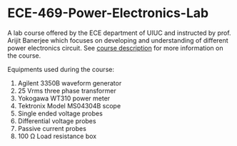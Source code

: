 # ECE-469-Power-Electronics-Lab
A lab course offered by the ECE department of UIUC and instructed by prof. Arijit Banerjee which focuses on developing and understanding of different power electronics circuit. See [course description](https://powerece469.web.illinois.edu/wp/)
 for more information on the course.

 Equipments used during the course:

 1) Agilent 3350B waveform generator
 2) 25 Vrms three phase transformer
 3) Yokogawa WT310 power meter
 4) Tektronix Model MS04304B scope
 5) Single ended voltage probes
 6) Differential voltage probes
 7) Passive current probes
 8) 100 Ω Load resistance box
